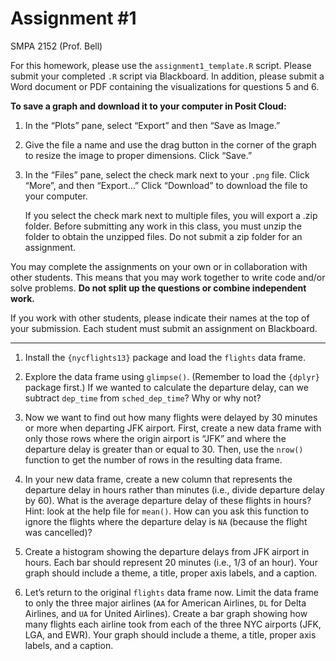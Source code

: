 # Assignment \#1
SMPA 2152 (Prof. Bell)

For this homework, please use the `assignment1_template.R` script.
Please submit your completed `.R` script via Blackboard. In addition,
please submit a Word document or PDF containing the visualizations for
questions 5 and 6.

**To save a graph and download it to your computer in Posit Cloud:**

1.  In the “Plots” pane, select “Export” and then “Save as Image.”

2.  Give the file a name and use the drag button in the corner of the
    graph to resize the image to proper dimensions. Click “Save.”

3.  In the “Files” pane, select the check mark next to your `.png` file.
    Click “More”, and then “Export…” Click “Download” to download the
    file to your computer.

    If you select the check mark next to multiple files, you will export
    a .zip folder. Before submitting any work in this class, you must
    unzip the folder to obtain the unzipped files. Do not submit a zip
    folder for an assignment.

You may complete the assignments on your own or in collaboration with
other students. This means that you may work together to write code
and/or solve problems. **Do not split up the questions or combine
independent work.**

If you work with other students, please indicate their names at the top
of your submission. Each student must submit an assignment on
Blackboard.

------------------------------------------------------------------------

1.  Install the `{nycflights13}` package and load the `flights` data
    frame.

2.  Explore the data frame using `glimpse()`. (Remember to load the
    `{dplyr}` package first.) If we wanted to calculate the departure
    delay, can we subtract `dep_time` from `sched_dep_time`? Why or why
    not?

3.  Now we want to find out how many flights were delayed by 30 minutes
    or more when departing JFK airport. First, create a new data frame
    with only those rows where the origin airport is “JFK” and where the
    departure delay is greater than or equal to 30. Then, use the
    `nrow()` function to get the number of rows in the resulting data
    frame.

4.  In your new data frame, create a new column that represents the
    departure delay in hours rather than minutes (i.e., divide departure
    delay by 60). What is the average departure delay of these flights
    in hours? Hint: look at the help file for `mean()`. How can you ask
    this function to ignore the flights where the departure delay is
    `NA` (because the flight was cancelled)?

5.  Create a histogram showing the departure delays from JFK airport in
    hours. Each bar should represent 20 minutes (i.e., 1/3 of an hour).
    Your graph should include a theme, a title, proper axis labels, and
    a caption.

6.  Let’s return to the original `flights` data frame now. Limit the
    data frame to only the three major airlines (`AA` for American
    Airlines, `DL` for Delta Airlines, and `UA` for United Airlines).
    Create a bar graph showing how many flights each airline took from
    each of the three NYC airports (JFK, LGA, and EWR). Your graph
    should include a theme, a title, proper axis labels, and a caption.
